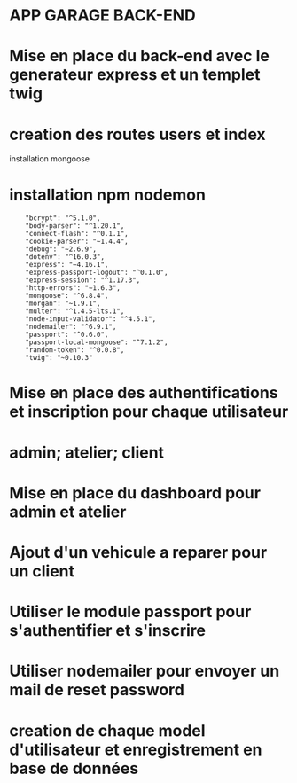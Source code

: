 # APP GARAGE BACK-END
# Mise en place du back-end avec le generateur express et un templet twig
# creation des routes users et index
installation mongoose
# installation npm nodemon
        "bcrypt": "^5.1.0",
        "body-parser": "^1.20.1",
        "connect-flash": "^0.1.1",
        "cookie-parser": "~1.4.4",
        "debug": "~2.6.9",
        "dotenv": "^16.0.3",
        "express": "~4.16.1",
        "express-passport-logout": "^0.1.0",
        "express-session": "^1.17.3",
        "http-errors": "~1.6.3",
        "mongoose": "^6.8.4",
        "morgan": "~1.9.1",
        "multer": "^1.4.5-lts.1",
        "node-input-validator": "^4.5.1",
        "nodemailer": "^6.9.1",
        "passport": "^0.6.0",
        "passport-local-mongoose": "^7.1.2",
        "random-token": "^0.0.8",
        "twig": "~0.10.3"
# Mise en place des authentifications et inscription pour chaque utilisateur
#  admin; atelier; client
# Mise en place du dashboard pour admin et atelier
# Ajout d'un vehicule a reparer pour un client
# Utiliser le module passport pour s'authentifier et s'inscrire
# Utiliser nodemailer pour envoyer un mail de reset password
# creation de chaque model d'utilisateur et enregistrement en base de données


